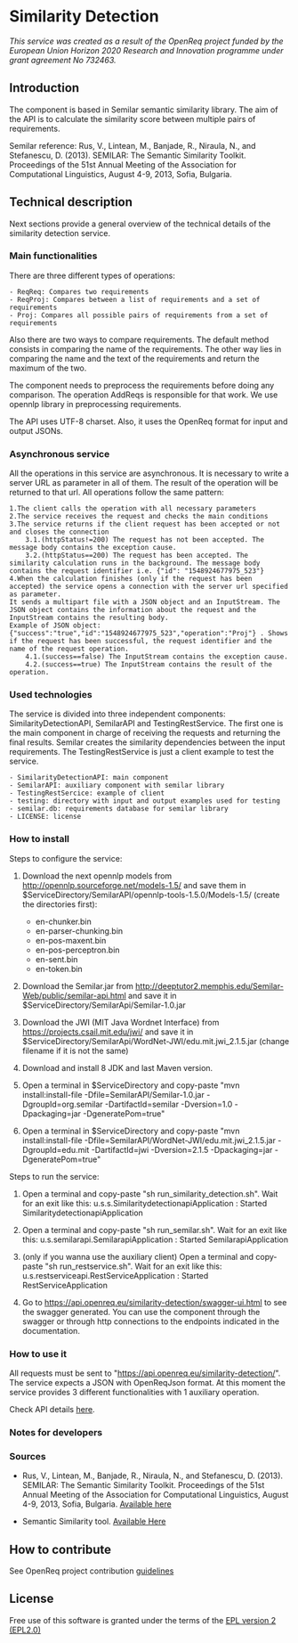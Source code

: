 # Similarity Detection

_This service was created as a result of the OpenReq project funded by the European Union Horizon 2020 Research and Innovation programme under grant agreement No 732463._

## Introduction

The component is based in Semilar semantic similarity library. The aim of the API is to calculate the similarity score between multiple pairs of requirements.

Semilar reference:
Rus, V., Lintean, M., Banjade, R., Niraula, N., and Stefanescu, D. (2013). SEMILAR: The Semantic Similarity Toolkit. Proceedings of the 51st Annual Meeting of the Association for Computational Linguistics, August 4-9, 2013, Sofia, Bulgaria.

## Technical description

Next sections provide a general overview of the technical details of the similarity detection service.

### Main functionalities

There are three different types of operations:

	- ReqReq: Compares two requirements
	- ReqProj: Compares between a list of requirements and a set of requirements
	- Proj: Compares all possible pairs of requirements from a set of requirements

Also there are two ways to compare requirements. The default method consists in comparing the name of the requirements. The other way lies in comparing the name and the text of the requirements and return the maximum of the two.

The component needs to preprocess the requirements before doing any comparison. The operation AddReqs is responsible for that work. We use opennlp library in preprocessing requirements.

The API uses UTF-8 charset. Also, it uses the OpenReq format for input and output JSONs.

### Asynchronous service

All the operations in this service are asynchronous. It is necessary to write a server URL as parameter in all of them. The result of the operation will be returned to that url. All operations follow the same pattern:

	1.The client calls the operation with all necessary parameters
	2.The service receives the request and checks the main conditions
	3.The service returns if the client request has been accepted or not and closes the connection
		3.1.(httpStatus!=200) The request has not been accepted. The message body contains the exception cause.
		3.2.(httpStatus==200) The request has been accepted. The similarity calculation runs in the background. The message body contains the request identifier i.e. {"id": "1548924677975_523"}
	4.When the calculation finishes (only if the request has been accepted) the service opens a connection with the server url specified as parameter.
	It sends a multipart file with a JSON object and an InputStream. The JSON object contains the information about the request and the InputStream contains the resulting body.
	Example of JSON object: {"success":"true","id":"1548924677975_523","operation":"Proj"} . Shows if the request has been successful, the request identifier and the name of the request operation.
		4.1.(success==false) The InputStream contains the exception cause.
		4.2.(success==true) The InputStream contains the result of the operation.

### Used technologies

The service is divided into three independent components: SimilarityDetectionAPI, SemilarAPI and TestingRestService. The first one is the main component in charge of receiving the requests and returning the final results. Semilar creates the similarity dependencies between the input requirements. The TestingRestService is just a client example to test the service.

    - SimilarityDetectionAPI: main component
    - SemilarAPI: auxiliary component with semilar library
    - TestingRestSercice: example of client
    - testing: directory with input and output examples used for testing
    - semilar.db: requirements database for semilar library
    - LICENSE: license



### How to install

Steps to configure the service:

1. Download the next opennlp models from http://opennlp.sourceforge.net/models-1.5/ and save them in $ServiceDirectory/SemilarAPI/opennlp-tools-1.5.0/Models-1.5/ (create the directories first):

	- en-chunker.bin
	- en-parser-chunking.bin
	- en-pos-maxent.bin
	- en-pos-perceptron.bin
	- en-sent.bin
	- en-token.bin

2. Download the Semilar.jar from http://deeptutor2.memphis.edu/Semilar-Web/public/semilar-api.html and save it in $ServiceDirectory/SemilarApi/Semilar-1.0.jar

3. Download the JWI (MIT Java Wordnet Interface) from https://projects.csail.mit.edu/jwi/ and save it in $ServiceDirectory/SemilarApi/WordNet-JWI/edu.mit.jwi_2.1.5.jar (change filename if it is not the same)

4. Download and install 8 JDK and last Maven version.

4. Open a terminal in $ServiceDirectory and copy-paste "mvn install:install-file -Dfile=SemilarAPI/Semilar-1.0.jar -DgroupId=org.semilar -DartifactId=semilar -Dversion=1.0 -Dpackaging=jar -DgeneratePom=true"

5. Open a terminal in  $ServiceDirectory and copy-paste "mvn install:install-file -Dfile=SemilarAPI/WordNet-JWI/edu.mit.jwi_2.1.5.jar -DgroupId=edu.mit -DartifactId=jwi -Dversion=2.1.5 -Dpackaging=jar -DgeneratePom=true"

Steps to run the service:

1. Open a terminal and copy-paste "sh run_similarity_detection.sh". Wait for an exit like this: u.s.s.SimilaritydetectionapiApplication  : Started SimilaritydetectionapiApplication

2. Open a terminal and copy-paste "sh run_semilar.sh". Wait for an exit like this: u.s.semilarapi.SemilarapiApplication  : Started SemilarapiApplication

3. (only if you wanna use the auxiliary client) Open a terminal and copy-paste "sh run_restservice.sh". Wait for an exit like this: u.s.restserviceapi.RestServiceApplication  : Started RestServiceApplication

4. Go to https://api.openreq.eu/similarity-detection/swagger-ui.html to see the swagger generated. You can use the component through the swagger or through http connections to the endpoints indicated in the documentation.


### How to use it

All requests must be sent to "https://api.openreq.eu/similarity-detection/". The service expects a JSON with OpenReqJson format. At this moment the service provides 3 different functionalities with 1 auxiliary operation.

Check API details [here](https://api.openreq.eu/similarity-detection/swagger-ui.html).

### Notes for developers

### Sources

- Rus, V., Lintean, M., Banjade, R., Niraula, N., and Stefanescu, D. (2013). SEMILAR: The Semantic Similarity Toolkit. Proceedings of the 51st Annual Meeting of the Association for Computational Linguistics, August 4-9, 2013, Sofia, Bulgaria. [Available here](http://deeptutor2.memphis.edu/Semilar-Web/public/downloads/ACL-13.SEMILAR.DEMO.pdf)

- Semantic Similarity tool. [Available Here](http://www.semanticsimilarity.org/)

## How to contribute

See OpenReq project contribution [guidelines](https://github.com/OpenReqEU/OpenReq/blob/master/CONTRIBUTING.md)

## License

Free use of this software is granted under the terms of the [EPL version 2 (EPL2.0)](https://www.eclipse.org/legal/epl-2.0/)
